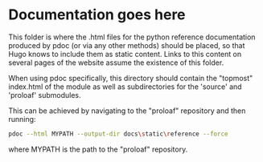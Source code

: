 # Documentation goes here

This folder is where the .html files for the python reference documentation produced by pdoc (or via any other methods) should be placed, so that Hugo knows to include them as static content. Links to this content on several pages of the website assume the existence of this folder.

When using pdoc specifically, this directory should contain the "topmost" index.html of the module as well as subdirectories for the 'source' and 'proloaf' submodules.

This can be achieved by navigating to the "proloaf" repository and then running:

```bash
pdoc --html MYPATH --output-dir docs\static\reference --force
```

where MYPATH is the path to the "proloaf" repository.
